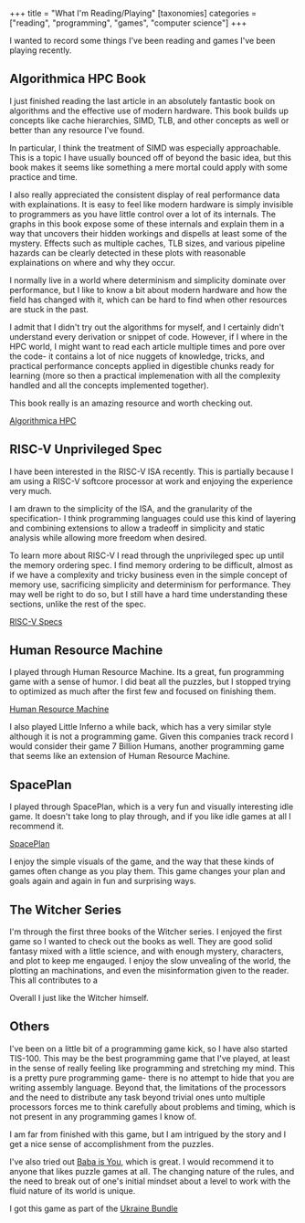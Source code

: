 +++
title = "What I'm Reading/Playing"
[taxonomies]
categories = ["reading", "programming", "games", "computer science"]
+++

I wanted to record some things I've been reading and games I've been playing
recently.


## Algorithmica HPC Book
I just finished reading the last article in an absolutely fantastic book on algorithms
and the effective use of modern hardware. This book builds up concepts like cache
hierarchies, SIMD, TLB, and other concepts as well or better than any resource I've found.


In particular, I think the treatment of SIMD was especially approachable. This is a topic
I have usually bounced off of beyond the basic idea, but this book makes it seems like
something a mere mortal could apply with some practice and time.


I also really appreciated the consistent display of real performance data with explainations.
It is easy to feel like modern hardware is simply invisible to programmers as you have little
control over a lot of its internals. The graphs in this book expose some of these internals
and explain them in a way that uncovers their hidden workings and dispells at least some 
of the mystery. Effects such as multiple caches, TLB sizes, and various pipeline hazards can
be clearly detected in these plots with reasonable explainations on where and why they occur.


I normally live in a world where determinism and 
simplicity dominate over performance, but I like to know a bit about modern hardware and how
the field has changed with it, which can be hard to find when other resources are stuck in the
past.


I admit that I didn't try out the algorithms for myself, and I certainly didn't understand
every derivation or snippet of code. However, if I where in the HPC world, I might want
to read each article multiple times and pore over the code- it contains a lot of nice
nuggets of knowledge, tricks, and practical performance concepts applied in digestible
chunks ready for learning (more so then a practical implemenation with all the complexity
handled and all the concepts implemented together).


This book really is an amazing resource and worth checking out.


[Algorithmica HPC](https://en.algorithmica.org/hpc/)


## RISC-V Unprivileged Spec

I have been interested in the RISC-V ISA recently. This is partially because I am
using a RISC-V softcore processor at work and enjoying the experience very much.


I am drawn to the simplicity of the ISA, and the granularity of the specification- 
I think programming languages could use this kind of layering and combining extensions
to allow a tradeoff in simplicity and static analysis while allowing more freedom when desired.


To learn more about RISC-V I read through the unprivileged spec up until the memory ordering
spec. I find memory ordering to be difficult, almost as if we have a complexity and tricky
business even in the simple concept of memory use, sacrificing simplicity and determinism for
performance. They may well be right to do so, but I still have a hard time understanding these
sections, unlike the rest of the spec.

[RISC-V Specs](https://riscv.org/technical/specifications/)

## Human Resource Machine
I played through Human Resource Machine. Its a great, fun programming game with a
sense of humor. I did beat all the puzzles, but I stopped trying to optimized
as much after the first few and focused on finishing them.

[Human Resource Machine](https://tomorrowcorporation.com/humanresourcemachine)

I also played Little Inferno a while back, which has a very similar style although
it is not a programming game. Given this companies track record I would consider
their game 7 Billion Humans, another programming game that seems like an extension
of Human Resource Machine.

## SpacePlan
I played through SpacePlan, which is a very fun and visually interesting idle game.
It doesn't take long to play through, and if you like idle games at all I recommend it.

[SpacePlan](http://spaceplan.click/)

I enjoy the simple visuals of the game, and the way that these kinds of games often
change as you play them. This game changes your plan and goals again and again in
fun and surprising ways.

## The Witcher Series

I'm through the first three books of the Witcher series. I enjoyed the first game so I wanted
to check out the books as well. They are good solid fantasy mixed with a little science, and
with enough mystery, characters, and plot to keep me engauged. I enjoy the slow unvealing of the
world, the plotting an machinations, and even the misinformation given to the reader. This all
contributes to a 


Overall I just like the Witcher himself.


## Others

I've been on a little bit of a programming game kick, so I have also started TIS-100. This may
be the best programming game that I've played, at least in the sense of really feeling like programming
and stretching my mind. This is a pretty pure programming game- there is no attempt to hide that you
are writing assembly language. Beyond that, the limitations of the processors and the need to distribute
any task beyond trivial ones unto multiple processors forces me to think carefully about problems and timing,
which is not present in any programming games I know of.


I am far from finished with this game, but I am intrigued by the story and I get a nice sense of accomplishment
from the puzzles.


I've also tried out [Baba is You](https://hempuli.com/baba/), which is great. I would recommend it to anyone
that likes puzzle games at all. The changing nature of the rules, and the need to break out of one's initial
mindset about a level to work with the fluid nature of its world is unique.

I got this game as part of the [Ukraine Bundle](https://www.humblebundle.com/stand-with-ukraine-bundle)

